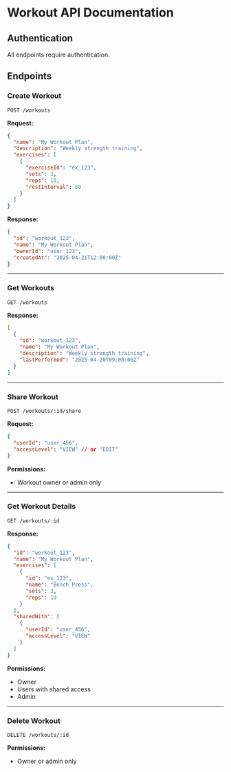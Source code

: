 # Workout API Documentation

## Authentication

All endpoints require authentication.

## Endpoints

### Create Workout

`POST /workouts`

**Request:**

```json
{
  "name": "My Workout Plan",
  "description": "Weekly strength training",
  "exercises": [
    {
      "exerciseId": "ex_123",
      "sets": 3,
      "reps": 10,
      "restInterval": 60
    }
  ]
}
```

**Response:**

```json
{
  "id": "workout_123",
  "name": "My Workout Plan",
  "ownerId": "user_123",
  "createdAt": "2025-04-21T12:00:00Z"
}
```

---

### Get Workouts

`GET /workouts`

**Response:**

```json
[
  {
    "id": "workout_123",
    "name": "My Workout Plan",
    "description": "Weekly strength training",
    "lastPerformed": "2025-04-20T09:00:00Z"
  }
]
```

---

### Share Workout

`POST /workouts/:id/share`

**Request:**

```json
{
  "userId": "user_456",
  "accessLevel": "VIEW" // or "EDIT"
}
```

**Permissions:**

- Workout owner or admin only

---

### Get Workout Details

`GET /workouts/:id`

**Response:**

```json
{
  "id": "workout_123",
  "name": "My Workout Plan",
  "exercises": [
    {
      "id": "ex_123",
      "name": "Bench Press",
      "sets": 3,
      "reps": 10
    }
  ],
  "sharedWith": [
    {
      "userId": "user_456",
      "accessLevel": "VIEW"
    }
  ]
}
```

**Permissions:**

- Owner
- Users with shared access
- Admin

---

### Delete Workout

`DELETE /workouts/:id`

**Permissions:**

- Owner or admin only
